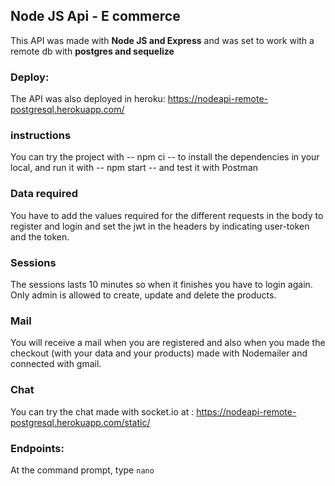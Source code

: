 ## Node JS Api - E commerce
This API was made with **Node JS and Express** and was set to work with a remote db with **postgres and sequelize**

### Deploy:
The API was also deployed in heroku: https://nodeapi-remote-postgresql.herokuapp.com/

### instructions
You can try the project with -- npm ci -- to install the dependencies in your local, and run it with -- npm start -- and test it with Postman

### Data required
You have to add the values required for the different requests in the body to register and login and set the jwt in the headers by indicating user-token and the token.

### Sessions
The sessions lasts 10 minutes so when it finishes you have to login again. Only admin is allowed to create, update and delete the products.

### Mail
You will receive a mail when you are registered and also when you made the checkout (with your data and your products) made with Nodemailer and connected with gmail.

### Chat
You can try the chat made with socket.io at : https://nodeapi-remote-postgresql.herokuapp.com/static/

### Endpoints:
At the command prompt, type `nano`


